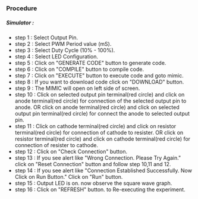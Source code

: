### Procedure

##### Simulator :
- step 1 : Select Output Pin.
- step 2 : Select PWM Period value (mS).
- step 3 : Select Duty Cycle (10% - 100%).
- step 4 : Select LED Configuration.
- step 5 : Click on "GENERATE CODE" button to generate code.
- step 6 : Click on "COMPILE" button to compile code.
- step 7 : Click on "EXECUTE" button to execute code and goto mimic.
- step 8 : If you want to download code click on "DOWNLOAD" button.
- step 9 : The MIMIC will open on left side of screen. 
- step 10 : Click on selected output pin terminal(red circle) and click on anode terminal(red circle) for connection of the selected output pin to anode. OR click on anode terminal(red circle) and click on selected output pin terminal(red circle) for connect the anode to selected output pin.
- step 11 : Click on cathode terminal(red circle) and click on resistor terminal(red circle) for connection of cathode to resister. OR click on resistor terminal(red circle) and click on cathode terminal(red circle) for connection of resister to cathode.
- step 12 : Click on "Check Connection" button.
- step 13 : If you see alert like "Wrong Connection. Please Try Again." click on "Reset Connection" button and follow step 10,11 and 12.
- step 14 : If you see alert like "Connection Established Successfully. Now Click on Run Button." Click on "Run" button.
- step 15 : Output LED is on. now observe the square wave graph.
- step 16 : Click on "REFRESH" button. to Re-executing the experiment.
